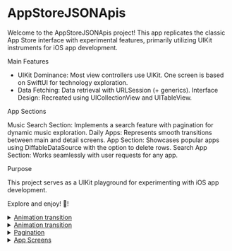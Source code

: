# AppStoreJSONApis
Welcome to the AppStoreJSONApis project! 
This app replicates the classic App Store interface with experimental features, primarily utilizing UIKit instruments for iOS app development.

Main Features

* UIKit Dominance: Most view controllers use UIKit. One screen is based on SwiftUI for technology exploration.
* Data Fetching: Data retrieval with URLSession (+ generics).
Interface Design: Recreated using UICollectionView and UITableView.

App Sections

Music Search Section:
Implements a search feature with pagination for dynamic music exploration.
Daily Apps:
Represents smooth transitions between main and detail screens.
App Section:
Showcases popular apps using DiffableDataSource with the option to delete rows.
Search App Section:
Works seamlessly with user requests for any app.

Purpose

This project serves as a UIKit playground for experimenting with iOS app development.

Explore and enjoy! 🚀!
<a href="#">
  <details>
    <summary>Animation transition</summary>
    <img src="https://github.com/snipes1111/AppStoreJSONApis/assets/123557658/b931c11c-2758-4dc0-93f5-a7fd645104d2" alt="Animation transition">
  </details>
</a>
<details>
  <summary><a href="#">Animation transition</summary>
  <img src="https://github.com/snipes1111/AppStoreJSONApis/assets/123557658/b931c11c-2758-4dc0-93f5-a7fd645104d2" alt="Animation transition">
</details>
<details>
  <summary><a href="#">Pagination</summary>
  <img src="https://github.com/snipes1111/AppStoreJSONApis/assets/123557658/0dfe3a2f-5a65-416f-90e8-529fd890c51f" alt="Pagination">
</details>
<details>
  <summary><a href="#">App Screens</summary>
<img src="https://github.com/snipes1111/AppStoreJSONApis/assets/123557658/69de1274-8155-413e-8c27-4e636388a700" width="200" height="400"> 
<img src="https://github.com/snipes1111/AppStoreJSONApis/assets/123557658/4cf942e4-49a6-4722-91fc-1415f7f8624d" width="200" height="400">
<img src="https://github.com/snipes1111/AppStoreJSONApis/assets/123557658/6f9ca632-1ac4-475d-9448-669b5028fd32" width="200" height="400"> 
<img src="https://github.com/snipes1111/AppStoreJSONApis/assets/123557658/01eb0873-6700-4163-b059-1915b15f0bbf" width="200" height="400">
<img src="https://github.com/snipes1111/AppStoreJSONApis/assets/123557658/b0ff58de-a826-4c60-9cb2-7f5355abc9ec" width="200" height="400"> 
</details>

